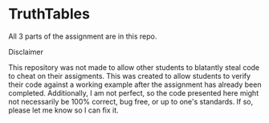 # TruthTables

All 3 parts of the assignment are in this repo.

Disclaimer

This repository was not made to allow other students to blatantly steal code to cheat on their assigments. This was created to allow students to verify their code against a working example after the assignment has already been completed. Additionally, I am not perfect, so the code presented here might not necessarily be 100% correct, bug free, or up to one's standards. If so, please let me know so I can fix it.
